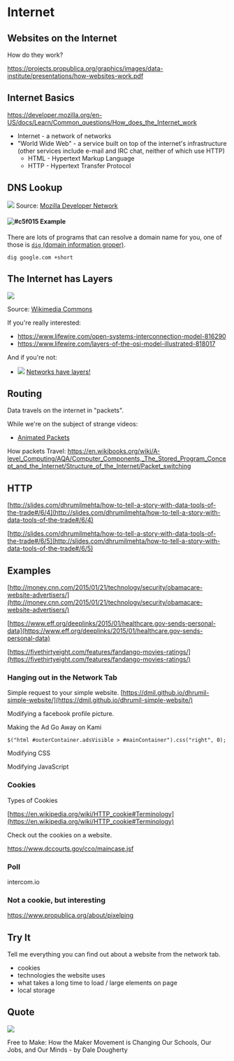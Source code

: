 # Internet

## Websites on the Internet

How do they work? 

https://projects.propublica.org/graphics/images/data-institute/presentations/how-websites-work.pdf

## Internet Basics

https://developer.mozilla.org/en-US/docs/Learn/Common_questions/How_does_the_Internet_work

* Internet - a network of networks
* "World Wide Web" - a service built on top of the internet's infrastructure (other services include e-mail and IRC chat, neither of which use HTTP)
	* HTML - Hypertext Markup Language
	* HTTP - Hypertext Transfer Protocol

## DNS Lookup

![](https://mdn.mozillademos.org/files/8961/2014-10-dns-request2.png)
Source: [Mozilla Developer Network](https://developer.mozilla.org/en-US/docs/Learn/Common_questions/What_is_a_domain_name)

#### ![#c5f015](https://placehold.it/15/c5f015/000000?text=+) Example

There are lots of programs that can resolve a domain name for you, one of those is [`dig` (domain information groper)](https://www.tecmint.com/10-linux-dig-domain-information-groper-commands-to-query-dns/).

```
dig google.com +short
```

## The Internet has Layers
![](https://upload.wikimedia.org/wikipedia/commons/thumb/4/47/Osi-model-jb.svg/415px-Osi-model-jb.svg.png)

Source: [Wikimedia Commons](https://commons.wikimedia.org/wiki/File:Osi-model-jb.svg)

If you're really interested:

* https://www.lifewire.com/open-systems-interconnection-model-816290
* https://www.lifewire.com/layers-of-the-osi-model-illustrated-818017

And if you're not:

* ![](https://lh3.googleusercontent.com/rEUe8A2Dzw7Kbkhkv3Zzp7VOl8mi0NteVfbvWtppi04eiL3jKVrgUa2pUblfRGdYPkrW=w50) [Networks have layers!](https://www.youtube.com/watch?v=NxwNcgEjWBo)

## Routing

Data travels on the internet in "packets". 

While we're on the subject of strange videos:

* [Animated Packets](https://www.youtube.com/watch?v=L8VpthhRaEg)

How packets Travel:
https://en.wikibooks.org/wiki/A-level_Computing/AQA/Computer_Components,_The_Stored_Program_Concept_and_the_Internet/Structure_of_the_Internet/Packet_switching


## HTTP
[http://slides.com/dhrumilmehta/how-to-tell-a-story-with-data-tools-of-the-trade#/6/4](http://slides.com/dhrumilmehta/how-to-tell-a-story-with-data-tools-of-the-trade#/6/4)

[http://slides.com/dhrumilmehta/how-to-tell-a-story-with-data-tools-of-the-trade#/6/5](http://slides.com/dhrumilmehta/how-to-tell-a-story-with-data-tools-of-the-trade#/6/5)

## Examples

[http://money.cnn.com/2015/01/21/technology/security/obamacare-website-advertisers/](http://money.cnn.com/2015/01/21/technology/security/obamacare-website-advertisers/)

[https://www.eff.org/deeplinks/2015/01/healthcare.gov-sends-personal-data](https://www.eff.org/deeplinks/2015/01/healthcare.gov-sends-personal-data)

[https://fivethirtyeight.com/features/fandango-movies-ratings/](https://fivethirtyeight.com/features/fandango-movies-ratings/)

### Hanging out in the Network Tab

Simple request to your simple website.
[https://dmil.github.io/dhrumil-simple-website/](https://dmil.github.io/dhrumil-simple-website/)

Modifying a facebook profile picture.

Making the Ad Go Away on Kami

```
$("html #outerContainer.adsVisible > #mainContainer").css("right", 0);
```
Modifying CSS

Modifying JavaScript


### Cookies

Types of Cookies

[https://en.wikipedia.org/wiki/HTTP_cookie#Terminology](https://en.wikipedia.org/wiki/HTTP_cookie#Terminology)

Check out the cookies on a website.

https://www.dccourts.gov/cco/maincase.jsf

### Poll
intercom.io

### Not a cookie, but interesting
https://www.propublica.org/about/pixelping

## Try It

Tell me everything you can find out about a website from the network tab.

- cookies
- technologies the website uses
- what takes a long time to load / large elements on page
- local storage

## Quote

![](https://www.evernote.com/shard/s150/sh/ea7383a1-438d-4fba-8706-cd21af484ac6/56e394f2b6f72325/res/300ce791-5f8f-4ec9-b0ad-44b5f4957365/skitch.png?resizeSmall&width=832)

Free to Make: How the Maker Movement is Changing Our Schools, Our Jobs, and Our Minds - by Dale Dougherty
